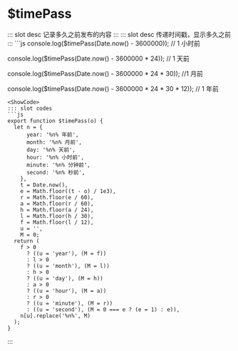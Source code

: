 # $timePass

<ContainerBox title="介绍">
::: slot desc
记录多久之前发布的内容
:::
</ContainerBox>

<ContainerBox title="基础用法">
::: slot desc
传递时间戳，显示多久之前
:::
```js
console.log($timePass(Date.now() - 3600000)); // 1 小时前

console.log($timePass(Date.now() - 3600000 * 24)); // 1 天前

console.log($timePass(Date.now() - 3600000 * 24 * 30)); //1 月前

console.log($timePass(Date.now() - 3600000 * 24 * 30 * 12)); // 1 年前
```
<ShowCode>
::: slot codes
```js
export function $timePass(o) {
  let n = {
      year: '%n% 年前',
      month: '%n% 月前',
      day: '%n% 天前',
      hour: '%n% 小时前',
      minute: '%n% 分钟前',
      second: '%n% 秒前',
    },
    t = Date.now(),
    e = Math.floor((t - o) / 1e3),
    r = Math.floor(e / 60),
    a = Math.floor(r / 60),
    h = Math.floor(a / 24),
    l = Math.floor(h / 30),
    f = Math.floor(l / 12),
    u = '',
    M = 0;
  return (
    f > 0
      ? ((u = 'year'), (M = f))
      : l > 0
      ? ((u = 'month'), (M = l))
      : h > 0
      ? ((u = 'day'), (M = h))
      : a > 0
      ? ((u = 'hour'), (M = a))
      : r > 0
      ? ((u = 'minute'), (M = r))
      : ((u = 'second'), (M = 0 === e ? (e = 1) : e)),
    n[u].replace('%n%', M)
  );
}
```
:::
</ShowCode>
</ContainerBox>
